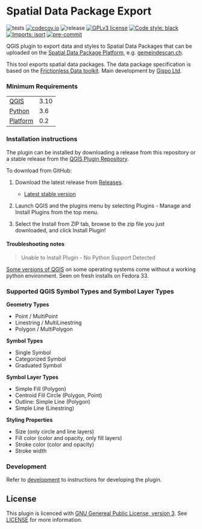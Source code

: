 # Spatial Data Package Export
![tests](https://github.com/cividi/spatial-data-package-export/workflows/Tests/badge.svg)
[![codecov.io](https://codecov.io/github/cividi/spatial-data-package-export/coverage.svg?branch=master)](https://codecov.io/github/cividi/spatial-data-package-export?branch=master)
![release](https://github.com/cividi/spatial-data-package-export/workflows/Release/badge.svg)
[![GPLv3 license](https://img.shields.io/badge/License-GPLv3-blue.svg)](http://perso.crans.org/besson/LICENSE.html)
[![Code style: black](https://img.shields.io/badge/code%20style-black-000000.svg)](https://github.com/psf/black)
[![Imports: isort](https://img.shields.io/badge/%20imports-isort-%231674b1?style=flat&labelColor=ef8336)](https://pycqa.github.io/isort/)
[![pre-commit](https://img.shields.io/badge/pre--commit-enabled-brightgreen?logo=pre-commit&logoColor=white)](https://github.com/pre-commit/pre-commit)

QGIS plugin to export data and styles to Spatial Data Packages that can be uploaded on the [Spatial Data Package Platform](https://github.com/cividi/spatial-data-package-platform), e.g. [gemeindescan.ch](https://gemeindescan.ch).

This tool exports spatial data packages. The data package specification is based on the [Frictionless Data toolkit](https://frictionlessdata.io/).
Main development by [Gispo Ltd](https://www.gispo.fi/en/home/).

### Minimum Requirements

| | |
|-|-|
| [QGIS](https://qgis.org/) | 3.10 |
| [Python](https://www.python.org/downloads/) | 3.6 |
| [Platform](https://github.com/cividi/spatial-data-package-platform/releases) | 0.2 |


### Installation instructions

The plugin can be installed by downloading a release from this
repository or a stable release from the [QGIS Plugin Repository](https://plugins.qgis.org/plugins/SpatialDataPackageExport/).

To download from GitHub:

1. Download the latest release from [Releases](https://github.com/cividi/spatial-data-package-export/releases).

    - [Latest stable version](https://github.com/cividi/spatial-data-package-export/releases/download/0.2.1/SpatialDataPackageExport.0.2.1.zip)

2. Launch QGIS and the plugins menu by selecting Plugins - Manage and Install Plugins from the top menu.

3. Select the Install from ZIP tab, browse to the zip file you just downloaded, and click Install Plugin!

#### Troubleshooting notes

> Unable to Install Plugin - No Python Support Detected

[Some versions of QGIS](https://github.com/qgis/QGIS/issues/32135) on some operating systems come without a working python environment. Seen on fresh installs on Fedora 33.

### Supported QGIS Symbol Types and Symbol Layer Types

**Geometry Types**
- Point / MultiPoint
- Linestring / MultiLinestring
- Polygon / MultiPolygon

**Symbol Types**
- Single Symbol
- Categorized Symbol
- Graduated Symbol

**Symbol Layer Types**
- Simple Fill (Polygon)
- Centroid Fill Circle (Polygon, Point)
- Outline: Simple Line (Polygon)
- Simple Line (Linestring)

**Styling Properties**
- Size (only circle and line layers)
- Fill color (color and opacity, only fill layers)
- Stroke color (color and opacity)
- Stroke width

### Development

Refer to [development](docs/development.md) to instructions for developing the plugin.

## License
This plugin is licenced with
[GNU Genereal Public License, version 3](https://www.gnu.org/licenses/gpl-3.0.html).
See [LICENSE](LICENSE) for more information.
